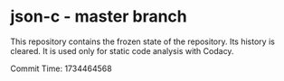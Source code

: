 # json-c - master branch

This repository contains the frozen state of the repository.
Its history is cleared. It is used only for static code
analysis with Codacy.

Commit Time: 1734464568